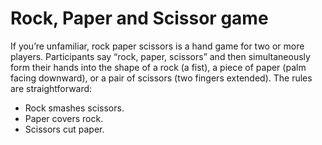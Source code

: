 # Rock, Paper and Scissor game

If you’re unfamiliar, rock paper scissors is a hand game for two or more players. 
Participants say “rock, paper, scissors” and then simultaneously form their hands into the shape of a rock (a fist), 
a piece of paper (palm facing downward), or a pair of scissors (two fingers extended). The rules are straightforward:

* Rock smashes scissors.
* Paper covers rock.
* Scissors cut paper.

